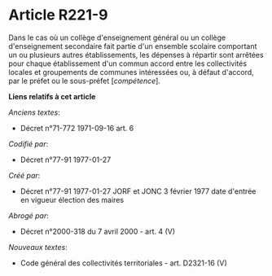 # Article R221-9

Dans le cas où un collège d'enseignement général ou un collège d'enseignement secondaire fait partie d'un ensemble scolaire
comportant un ou plusieurs autres établissements, les dépenses à répartir sont arrêtées pour chaque établissement d'un commun
accord entre les collectivités locales et groupements de communes intéressées ou, à défaut d'accord, par le préfet ou le
sous-préfet [*compétence*].

**Liens relatifs à cet article**

_Anciens textes_:

  - Décret n°71-772 1971-09-16 art. 6

_Codifié par_:

  - Décret n°77-91 1977-01-27

_Créé par_:

  - Décret n°77-91 1977-01-27 JORF et JONC 3 février 1977 date d'entrée en vigueur élection des maires

_Abrogé par_:

  - Décret n°2000-318 du 7 avril 2000 - art. 4 (V)

_Nouveaux textes_:

  - Code général des collectivités territoriales - art. D2321-16 (V)

